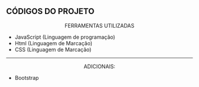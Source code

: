 ## CÓDIGOS DO PROJETO

<p align="center">FERRAMENTAS UTILIZADAS</p>

* JavaScript (Linguagem de programação)
* Html (Linguagem de Marcação)
* CSS (Linguagem de Marcação)

***

<p align="center">ADICIONAIS:</p>

* Bootstrap
